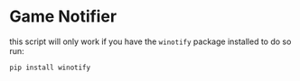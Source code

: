 # Game Notifier

this script will only work if you have the ``winotify`` package installed
to do so run:
```cmd
pip install winotify
```